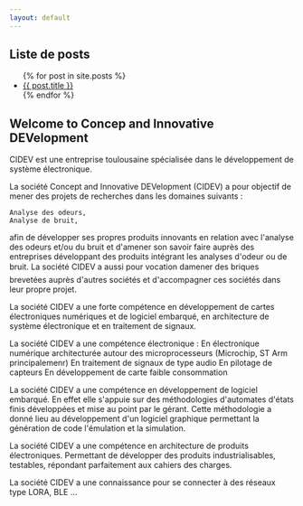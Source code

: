 ```yaml
---
layout: default
---
```



## Liste de posts


<ul>
  {% for post in site.posts %}
    <li>
      <a href="{{ post.url }}">{{ post.title }}</a>
    </li>
  {% endfor %}
</ul>


## Welcome to Concep and Innovative DEVelopment 

CIDEV est une entreprise toulousaine spécialisée dans le développement de système électronique. 

La société Concept and Innovative DEVelopment (CIDEV) a pour objectif de mener des projets de recherches dans les domaines suivants :

	Analyse des odeurs, 
	Analyse de bruit,

afin de développer ses propres produits innovants en relation avec l'analyse des odeurs et/ou du bruit et d'amener son savoir faire auprès des entreprises développant des produits intégrant les analyses d'odeur ou de bruit. La société CIDEV a aussi pour vocation damener des briques brevetées auprès d'autres sociétés et d'accompagner ces sociétés dans leur propre projet.

La société CIDEV a une forte compétence en développement de cartes électroniques numériques et de logiciel embarqué, en architecture de système électronique et en traitement de signaux.

La société CIDEV a une compétence électronique :
	En électronique numérique architecturée autour des microprocesseurs (Microchip, ST Arm principalemenr)
	En traitement de signaux de type audio 
	En pilotage de capteurs
	En développement de carte faible consommation

La société CIDEV a une compétence en développement de logiciel embarqué. En effet elle s'appuie sur des méthodologies d'automates d'états finis développées et mise au point par le gérant. Cette méthodologie a donné lieu au développement d'un logiciel graphique permettant la génération de code l'émulation et la simulation.

La société CIDEV a une compétence en architecture de produits électroniques. Permettant de développer des produits industrialisables, testables, répondant parfaitement aux cahiers des charges. 

La société CIDEV a une connaissance pour se connecter à des réseaux type LORA, BLE ... 



